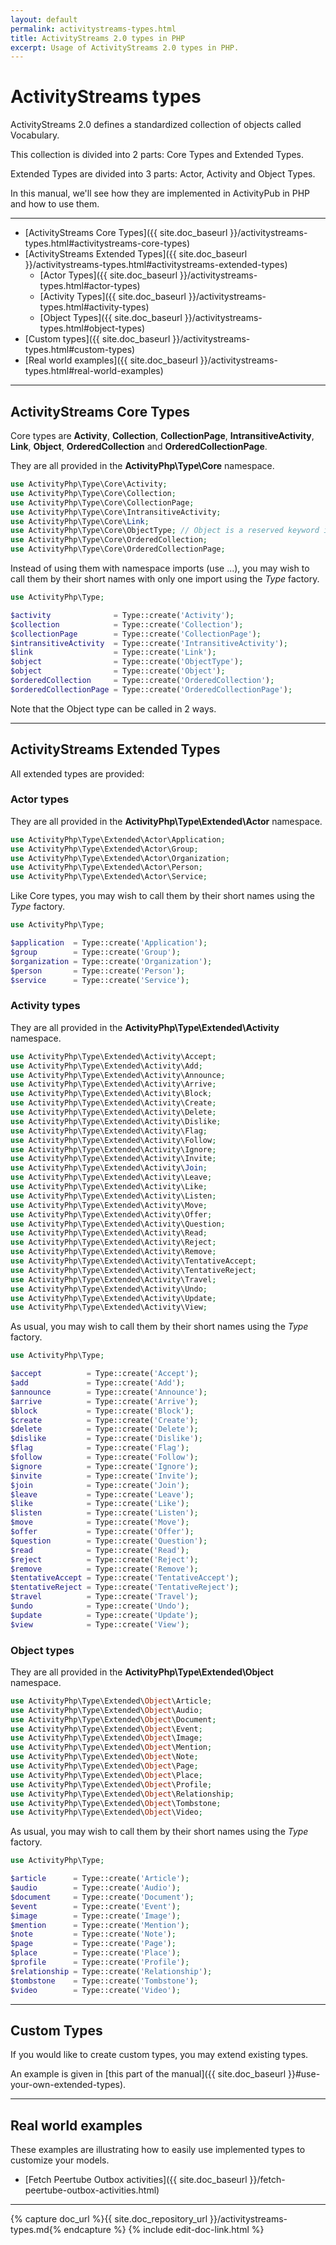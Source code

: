 ```yaml
---
layout: default
permalink: activitystreams-types.html
title: ActivityStreams 2.0 types in PHP
excerpt: Usage of ActivityStreams 2.0 types in PHP.
---
```


ActivityStreams types
=====================

ActivityStreams 2.0 defines a standardized collection of objects called
Vocabulary.

This collection is divided into 2 parts: Core Types and Extended Types.

Extended Types are divided into 3 parts: Actor, Activity and Object 
Types.

In this manual, we'll see how they are implemented in ActivityPub in 
PHP and how to use them.

________________________________________________________________________


- [ActivityStreams Core Types]({{ site.doc_baseurl }}/activitystreams-types.html#activitystreams-core-types)
- [ActivityStreams Extended Types]({{ site.doc_baseurl }}/activitystreams-types.html#activitystreams-extended-types)
    - [Actor Types]({{ site.doc_baseurl }}/activitystreams-types.html#actor-types)
    - [Activity Types]({{ site.doc_baseurl }}/activitystreams-types.html#activity-types)
    - [Object Types]({{ site.doc_baseurl }}/activitystreams-types.html#object-types)
- [Custom types]({{ site.doc_baseurl }}/activitystreams-types.html#custom-types)
- [Real world examples]({{ site.doc_baseurl }}/activitystreams-types.html#real-world-examples)

________________________________________________________________________

ActivityStreams Core Types
--------------------------

Core types are __Activity__, __Collection__, __CollectionPage__,
__IntransitiveActivity__, __Link__, __Object__, __OrderedCollection__
and __OrderedCollectionPage__.

They are all provided in the __ActivityPhp\Type\Core__ namespace.

```php
use ActivityPhp\Type\Core\Activity;
use ActivityPhp\Type\Core\Collection;
use ActivityPhp\Type\Core\CollectionPage;
use ActivityPhp\Type\Core\IntransitiveActivity;
use ActivityPhp\Type\Core\Link;
use ActivityPhp\Type\Core\ObjectType; // Object is a reserved keyword in PHP
use ActivityPhp\Type\Core\OrderedCollection;
use ActivityPhp\Type\Core\OrderedCollectionPage;
```

Instead of using them with namespace imports (use ...), you may wish to
call them by their short names with only one import using the *Type*
factory.

```php
use ActivityPhp\Type;

$activity              = Type::create('Activity');
$collection            = Type::create('Collection');
$collectionPage        = Type::create('CollectionPage');
$intransitiveActivity  = Type::create('IntransitiveActivity');
$link                  = Type::create('Link');
$object                = Type::create('ObjectType');
$object                = Type::create('Object');
$orderedCollection     = Type::create('OrderedCollection');
$orderedCollectionPage = Type::create('OrderedCollectionPage');
```

Note that the Object type can be called in 2 ways.

________________________________________________________________________

ActivityStreams Extended Types
------------------------------

All extended types are provided:

### Actor types

They are all provided in the 
__ActivityPhp\Type\Extended\Actor__ namespace.

```php
use ActivityPhp\Type\Extended\Actor\Application;
use ActivityPhp\Type\Extended\Actor\Group;
use ActivityPhp\Type\Extended\Actor\Organization;
use ActivityPhp\Type\Extended\Actor\Person;
use ActivityPhp\Type\Extended\Actor\Service;
```

Like Core types, you may wish to call them by their short names using 
the *Type* factory.

```php
use ActivityPhp\Type;

$application  = Type::create('Application');
$group        = Type::create('Group');
$organization = Type::create('Organization');
$person       = Type::create('Person');
$service      = Type::create('Service');
```

### Activity types

They are all provided in the 
__ActivityPhp\Type\Extended\Activity__ namespace.

```php
use ActivityPhp\Type\Extended\Activity\Accept;
use ActivityPhp\Type\Extended\Activity\Add;
use ActivityPhp\Type\Extended\Activity\Announce;
use ActivityPhp\Type\Extended\Activity\Arrive;
use ActivityPhp\Type\Extended\Activity\Block;
use ActivityPhp\Type\Extended\Activity\Create;
use ActivityPhp\Type\Extended\Activity\Delete;
use ActivityPhp\Type\Extended\Activity\Dislike;
use ActivityPhp\Type\Extended\Activity\Flag;
use ActivityPhp\Type\Extended\Activity\Follow;
use ActivityPhp\Type\Extended\Activity\Ignore;
use ActivityPhp\Type\Extended\Activity\Invite;
use ActivityPhp\Type\Extended\Activity\Join;
use ActivityPhp\Type\Extended\Activity\Leave;
use ActivityPhp\Type\Extended\Activity\Like;
use ActivityPhp\Type\Extended\Activity\Listen;
use ActivityPhp\Type\Extended\Activity\Move;
use ActivityPhp\Type\Extended\Activity\Offer;
use ActivityPhp\Type\Extended\Activity\Question;
use ActivityPhp\Type\Extended\Activity\Read;
use ActivityPhp\Type\Extended\Activity\Reject;
use ActivityPhp\Type\Extended\Activity\Remove;
use ActivityPhp\Type\Extended\Activity\TentativeAccept;
use ActivityPhp\Type\Extended\Activity\TentativeReject;
use ActivityPhp\Type\Extended\Activity\Travel;
use ActivityPhp\Type\Extended\Activity\Undo;
use ActivityPhp\Type\Extended\Activity\Update;
use ActivityPhp\Type\Extended\Activity\View;
```

As usual, you may wish to call them by their short names using the 
*Type* factory.

```php
use ActivityPhp\Type;

$accept          = Type::create('Accept');
$add             = Type::create('Add');
$announce        = Type::create('Announce');
$arrive          = Type::create('Arrive');
$block           = Type::create('Block');
$create          = Type::create('Create');
$delete          = Type::create('Delete');
$dislike         = Type::create('Dislike');
$flag            = Type::create('Flag');
$follow          = Type::create('Follow');
$ignore          = Type::create('Ignore');
$invite          = Type::create('Invite');
$join            = Type::create('Join');
$leave           = Type::create('Leave');
$like            = Type::create('Like');
$listen          = Type::create('Listen');
$move            = Type::create('Move');
$offer           = Type::create('Offer');
$question        = Type::create('Question');
$read            = Type::create('Read');
$reject          = Type::create('Reject');
$remove          = Type::create('Remove');
$tentativeAccept = Type::create('TentativeAccept');
$tentativeReject = Type::create('TentativeReject');
$travel          = Type::create('Travel');
$undo            = Type::create('Undo');
$update          = Type::create('Update');
$view            = Type::create('View');

```


### Object types

They are all provided in the 
__ActivityPhp\Type\Extended\Object__ namespace.

```php
use ActivityPhp\Type\Extended\Object\Article;
use ActivityPhp\Type\Extended\Object\Audio;
use ActivityPhp\Type\Extended\Object\Document;
use ActivityPhp\Type\Extended\Object\Event;
use ActivityPhp\Type\Extended\Object\Image;
use ActivityPhp\Type\Extended\Object\Mention;
use ActivityPhp\Type\Extended\Object\Note;
use ActivityPhp\Type\Extended\Object\Page;
use ActivityPhp\Type\Extended\Object\Place;
use ActivityPhp\Type\Extended\Object\Profile;
use ActivityPhp\Type\Extended\Object\Relationship;
use ActivityPhp\Type\Extended\Object\Tombstone;
use ActivityPhp\Type\Extended\Object\Video;
```

As usual, you may wish to call them by their short names using the 
*Type* factory.

```php
use ActivityPhp\Type;

$article      = Type::create('Article');
$audio        = Type::create('Audio');
$document     = Type::create('Document');
$event        = Type::create('Event');
$image        = Type::create('Image');
$mention      = Type::create('Mention');
$note         = Type::create('Note');
$page         = Type::create('Page');
$place        = Type::create('Place');
$profile      = Type::create('Profile');
$relationship = Type::create('Relationship');
$tombstone    = Type::create('Tombstone');
$video        = Type::create('Video');

```

________________________________________________________________________

Custom Types
------------

If you would like to create custom types, you may extend existing types.

An example is given in 
[this part of the manual]({{ site.doc_baseurl }}#use-your-own-extended-types).

________________________________________________________________________

Real world examples
-------------------

These examples are illustrating how to easily use implemented types to 
customize your models.

- [Fetch Peertube Outbox activities]({{ site.doc_baseurl }}/fetch-peertube-outbox-activities.html)


________________________________________________________________________


{% capture doc_url %}{{ site.doc_repository_url }}/activitystreams-types.md{% endcapture %}
{% include edit-doc-link.html %}

